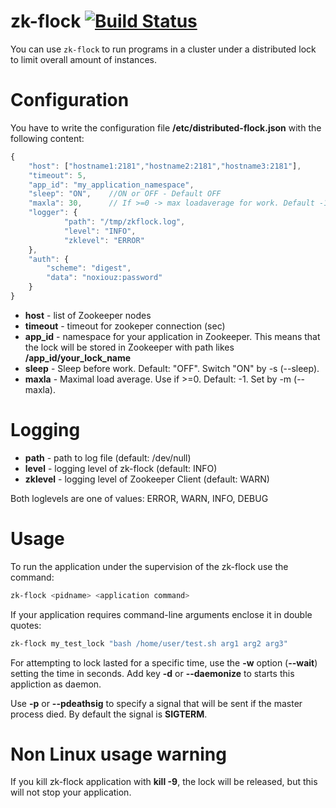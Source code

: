 zk-flock  [![Build Status](https://travis-ci.org/noxiouz/python-flock.svg?branch=master)](https://travis-ci.org/noxiouz/python-flock)
========

You can use `zk-flock` to run programs in a cluster under a distributed lock to limit overall amount of instances.

Configuration
=============

You have to write the configuration file **/etc/distributed-flock.json** with the following content:
```js
{
    "host": ["hostname1:2181","hostname2:2181","hostname3:2181"],
    "timeout": 5,
    "app_id": "my_application_namespace",
    "sleep": "ON",    //ON or OFF - Default OFF
    "maxla": 30,      // If >=0 -> max loadaverage for work. Default -1
    "logger": {
            "path": "/tmp/zkflock.log",
            "level": "INFO",
            "zklevel": "ERROR"
    },
    "auth": {
        "scheme": "digest",
        "data": "noxiouz:password"
    }
}
```
 * **host** - list of Zookeeper nodes
 * **timeout** - timeout for zookeper connection (sec)
 * **app_id** - namespace for your application in Zookeeper. This means that the lock will be stored
                in Zookeeper with path likes **/app_id/your_lock_name**
 * **sleep** - Sleep before work. Default: "OFF". Switch "ON" by -s (--sleep).
 * **maxla** - Maximal load average. Use if >=0. Default: -1. Set by -m (--maxla).

Logging
=======

* **path** - path to log file (default: /dev/null)
* **level** - logging level of zk-flock (default: INFO)
* **zklevel** - logging level of Zookeeper Client (default: WARN)

Both loglevels are one of values: ERROR, WARN, INFO, DEBUG

Usage
=====

To run the application under the supervision of the zk-flock use the command:
```bash
zk-flock <pidname> <application command>
```

If your application requires command-line arguments enclose it in double quotes:
```bash
zk-flock my_test_lock "bash /home/user/test.sh arg1 arg2 arg3"
```

For attempting to lock lasted for a specific time, use the **-w** option (**--wait**) setting the time in seconds.
Add key **-d** or **--daemonize** to starts this appliction as daemon.

Use **-p** or **--pdeathsig** to specify a signal that will be sent if the master process died. By default the signal is **SIGTERM**.

Non Linux usage warning
=======================

If you kill zk-flock application with **kill -9**, the lock will be released, but this will not stop your application.
